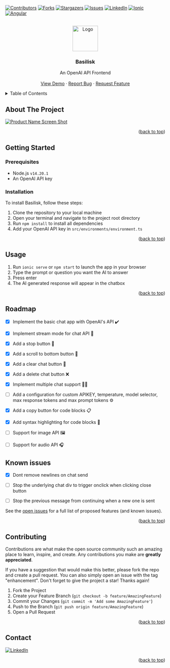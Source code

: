 <a name="readme-top"></a>

[![Contributors][contributors-shield]][contributors-url]
[![Forks][forks-shield]][forks-url]
[![Stargazers][stars-shield]][stars-url]
[![Issues][issues-shield]][issues-url]
[![LinkedIn][linkedin-shield]][linkedin-url]
[![Ionic][Ionic]][Ionic-url]
[![Angular][Angular.io]][Angular-url]

<!-- PROJECT LOGO -->
<br />
<div align="center">
  <a href="https://github.com/Gacrucis/basilisk">
    <img src="https://i.imgur.com/6aSG740.png" alt="Logo" width="80" height="80">
  </a>

<h3 align="center">Basilisk</h3>

  <p align="center">
    An OpenAI API Frontend
    <br />
    <!-- <a href="https://github.com/Gacrucis/basilisk"><strong>Explore the docs »</strong></a> -->
    <!-- <br /> -->
    <br />
    <a href="https://github.com/Gacrucis/basilisk">View Demo</a>
    ·
    <a href="https://github.com/Gacrucis/basilisk/issues">Report Bug</a>
    ·
    <a href="https://github.com/Gacrucis/basilisk/issues">Request Feature</a>
  </p>
</div>



<!-- TABLE OF CONTENTS -->
<details>
  <summary>Table of Contents</summary>
  <ol>
    <li>
      <a href="#about-the-project">About The Project</a>
      <ul>
        <li><a href="#built-with">Built With</a></li>
      </ul>
    </li>
    <li>
      <a href="#getting-started">Getting Started</a>
      <ul>
        <li><a href="#prerequisites">Prerequisites</a></li>
        <li><a href="#installation">Installation</a></li>
      </ul>
    </li>
    <li><a href="#usage">Usage</a></li>
    <li><a href="#roadmap">Roadmap</a></li>
    <li><a href="#contributing">Contributing</a></li>
    <li><a href="#license">License</a></li>
    <li><a href="#contact">Contact</a></li>
    <li><a href="#acknowledgments">Acknowledgments</a></li>
  </ol>
</details>



<!-- ABOUT THE PROJECT -->
## About The Project

[![Product Name Screen Shot][product-screenshot]](https://github.com/Gacrucis/basilisk)

<p align="right">(<a href="#readme-top">back to top</a>)</p>

<!-- GETTING STARTED -->
## Getting Started

### Prerequisites

* Node.js `v14.20.1`
* An OpenAI API key

### Installation

To install Basilisk, follow these steps:

1. Clone the repository to your local machine
2. Open your terminal and navigate to the project root directory
3. Run `npm install` to install all dependencies
4. Add your OpenAI API key in `src/environments/environment.ts`

<p align="right">(<a href="#readme-top">back to top</a>)</p>

<!-- USAGE EXAMPLES -->
## Usage

1. Run `ionic serve` or `npm start` to launch the app in your browser
2. Type the prompt or question you want the AI to answer 
3. Press enter
4. The AI generated response will appear in the chatbox

<p align="right">(<a href="#readme-top">back to top</a>)</p>



<!-- ROADMAP -->
## Roadmap

- [x] Implement the basic chat app with OpenAI's API ✔️ 

- [x] Implement stream mode for chat API 🌊 

- [x] Add a stop button 🛑 

- [x] Add a scroll to bottom button 🚀 

- [x] Add a clear chat button 🧹 

- [x] Add a delete chat button ❌ 

- [x] Implement multiple chat support 💬💬 

- [ ] Add a configuration for custom APIKEY, temperature, model selector, max response tokens and max prompt tokens ⚙️ 

- [x] Add a copy button for code blocks 📋 

- [x] Add syntax highlighting for code blocks 🌈 

- [ ] Support for image API 🖼️ 

- [ ] Support for audio API 🎧

## Known issues

- [x] Dont remove newlines on chat send

- [ ] Stop the underlying chat div to trigger onclick when clicking close button

- [ ] Stop the previous message from continuing when a new one is sent

See the [open issues](https://github.com/Gacrucis/basilisk/issues) for a full list of proposed features (and known issues).

<p align="right">(<a href="#readme-top">back to top</a>)</p>



<!-- CONTRIBUTING -->
## Contributing

Contributions are what make the open source community such an amazing place to learn, inspire, and create. Any contributions you make are **greatly appreciated**.

If you have a suggestion that would make this better, please fork the repo and create a pull request. You can also simply open an issue with the tag "enhancement".
Don't forget to give the project a star! Thanks again!

1. Fork the Project
2. Create your Feature Branch (`git checkout -b feature/AmazingFeature`)
3. Commit your Changes (`git commit -m 'Add some AmazingFeature'`)
4. Push to the Branch (`git push origin feature/AmazingFeature`)
5. Open a Pull Request

<p align="right">(<a href="#readme-top">back to top</a>)</p>



<!-- CONTACT -->
## Contact

[![LinkedIn][linkedin-shield]][linkedin-url]

<p align="right">(<a href="#readme-top">back to top</a>)</p>

<!-- MARKDOWN LINKS & IMAGES -->
<!-- https://www.markdownguide.org/basic-syntax/#reference-style-links -->
[contributors-shield]: https://img.shields.io/github/contributors/Gacrucis/basilisk.svg?style=for-the-badge
[contributors-url]: https://github.com/Gacrucis/basilisk/graphs/contributors
[forks-shield]: https://img.shields.io/github/forks/Gacrucis/basilisk.svg?style=for-the-badge
[forks-url]: https://github.com/Gacrucis/basilisk/network/members
[stars-shield]: https://img.shields.io/github/stars/Gacrucis/basilisk.svg?style=for-the-badge
[stars-url]: https://github.com/Gacrucis/basilisk/stargazers
[issues-shield]: https://img.shields.io/github/issues/Gacrucis/basilisk.svg?style=for-the-badge
[issues-url]: https://github.com/Gacrucis/basilisk/issues
[license-shield]: https://img.shields.io/github/license/Gacrucis/basilisk.svg?style=for-the-badge
[license-url]: https://github.com/Gacrucis/basilisk/blob/master/LICENSE.txt
[linkedin-shield]: https://img.shields.io/badge/-LinkedIn-black.svg?style=for-the-badge&logo=linkedin&colorB=555
[linkedin-url]: https://linkedin.com/in/linkedin_username
[product-screenshot]: https://i.imgur.com/4LrtyFj.png
[Ionic]: https://img.shields.io/badge/Ionic-%233880FF.svg?style=for-the-badge&logo=Ionic&logoColor=white
[Ionic-url]: https://ionicframework.com/docs/
[Angular.io]: https://img.shields.io/badge/Angular-DD0031?style=for-the-badge&logo=angular&logoColor=white
[Angular-url]: https://angular.io/